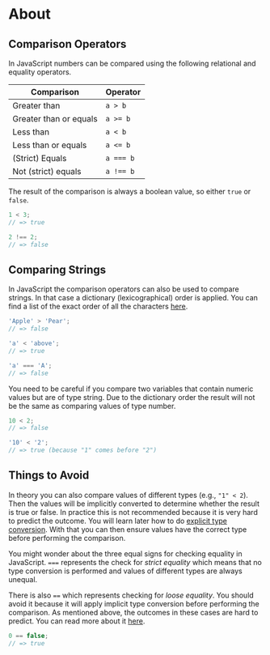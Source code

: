 # About

## Comparison Operators

In JavaScript numbers can be compared using the following relational and equality operators.

| Comparison             | Operator  |
| ---------------------- | --------- |
| Greater than           | `a > b`   |
| Greater than or equals | `a >= b`  |
| Less than              | `a < b`   |
| Less than or equals    | `a <= b`  |
| (Strict) Equals        | `a === b` |
| Not (strict) equals    | `a !== b` |

The result of the comparison is always a boolean value, so either `true` or `false`.

```javascript
1 < 3;
// => true

2 !== 2;
// => false
```

## Comparing Strings

In JavaScript the comparison operators can also be used to compare strings. In that case a dictionary (lexicographical) order is applied. You can find a list of the exact order of all the characters [here][utf-16-list].

```javascript
'Apple' > 'Pear';
// => false

'a' < 'above';
// => true

'a' === 'A';
// => false
```

You need to be careful if you compare two variables that contain numeric values but are of type string. Due to the dictionary order the result will not be the same as comparing values of type number.

```javascript
10 < 2;
// => false

'10' < '2';
// => true (because "1" comes before "2")
```

## Things to Avoid

In theory you can also compare values of different types (e.g., `"1" < 2`). Then the values will be implicitly converted to determine whether the result is true or false. In practice this is not recommended because it is very hard to predict the outcome. You will learn later how to do [explicit type conversion][concept-type-conversion]. With that you can then ensure values have the correct type before performing the comparison.

You might wonder about the three equal signs for checking equality in JavaScript. `===` represents the check for _strict equality_ which means that no type conversion is performed and values of different types are always unequal.

There is also `==` which represents checking for _loose equality_. You should avoid it because it will apply implicit type conversion before performing the comparison. As mentioned above, the outcomes in these cases are hard to predict. You can read more about it [here][mdn-loose-equals].

```javascript
0 == false;
// => true
```

[mdn-loose-equals]: https://developer.mozilla.org/en-US/docs/Web/JavaScript/Reference/Operators/Equality
[concept-type-conversion]: /tracks/javascript/concepts/type-conversion
[utf-16-list]: https://www.fileformat.info/info/charset/UTF-16/list.htm

